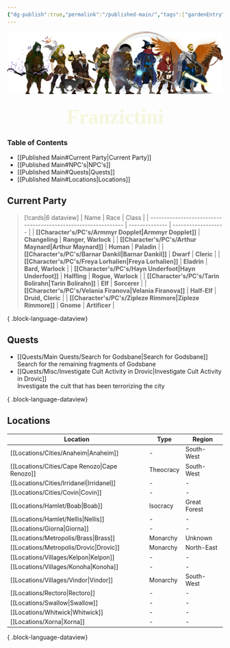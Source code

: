 ```yaml
---
{"dg-publish":true,"permalink":"/published-main/","tags":["gardenEntry"],"noteIcon":""}
---
```



![Bad Company.png](/img/user/Attachments/Bad%20Company.png)
<font size="10px" style="font-family: Segoe Print" color=beige><center>**Franzictini**</center></font>
### Table of Contents

- [[Published Main#Current Party\|Current Party]]
- [[Published Main#NPC's\|NPC's]]
- [[Published Main#Quests\|Quests]]
- [[Published Main#Locations\|Locations]]

## Current Party

>[!cards|6 dataview] 
| Name                                                           | Race           | Class               |
| -------------------------------------------------------------- | -------------- | ------------------- |
| **[[Character's/PC's/Armmyr Dopplet\|Armmyr Dopplet]]**     | **Changeling** | **Ranger, Warlock** |
| **[[Character's/PC's/Arthur Maynard\|Arthur Maynard]]**     | **Human**      | **Paladin**         |
| **[[Character's/PC's/Barnar Dankil\|Barnar Dankil]]**       | **Dwarf**      | **Cleric**          |
| **[[Character's/PC's/Freya Lorhalien\|Freya Lorhalien]]**   | **Eladrin**    | **Bard, Warlock**   |
| **[[Character's/PC's/Hayn Underfoot\|Hayn Underfoot]]**     | **Halfling**   | **Rogue, Warlock**  |
| **[[Character's/PC's/Tarin Bolirahn\|Tarin Bolirahn]]**     | **Elf**        | **Sorcerer**        |
| **[[Character's/PC's/Velania Firanova\|Velania Firanova]]** | **Half-Elf**   | **Druid, Cleric**   |
| **[[Character's/PC's/Zipleze Rimmore\|Zipleze Rimmore]]**   | **Gnome**      | **Artificer**       |

{ .block-language-dataview}

## Quests

- [[Quests/Main Quests/Search for Godsbane\|Search for Godsbane]]<br>Search for the remaining fragments of Godsbane
- [[Quests/Misc/Investigate Cult Activity in Drovic\|Investigate Cult Activity in Drovic]]<br>Investigate the cult that has been terrorizing the city

{ .block-language-dataview}

## Locations

| Location                                         | Type      | Region       |
| ------------------------------------------------ | --------- | ------------ |
| [[Locations/Cities/Anaheim\|Anaheim]]         | \-        | South-West   |
| [[Locations/Cities/Cape Renozo\|Cape Renozo]] | Theocracy | South-West   |
| [[Locations/Cities/Irridanel\|Irridanel]]     | \-        | \-           |
| [[Locations/Cities/Covin\|Covin]]             | \-        | \-           |
| [[Locations/Hamlet/Boab\|Boab]]               | Isocracy  | Great Forest |
| [[Locations/Hamlet/Nellis\|Nellis]]           | \-        | \-           |
| [[Locations/Giorna\|Giorna]]                  | \-        | \-           |
| [[Locations/Metropolis/Brass\|Brass]]         | Monarchy  | Unknown      |
| [[Locations/Metropolis/Drovic\|Drovic]]       | Monarchy  | North-East   |
| [[Locations/Villages/Kelpon\|Kelpon]]         | \-        | \-           |
| [[Locations/Villages/Konoha\|Konoha]]         | \-        | \-           |
| [[Locations/Villages/Vindor\|Vindor]]         | Monarchy  | South-West   |
| [[Locations/Rectoro\|Rectoro]]                | \-        | \-           |
| [[Locations/Swallow\|Swallow]]                | \-        | \-           |
| [[Locations/Whitwick\|Whitwick]]              | \-        | \-           |
| [[Locations/Xorna\|Xorna]]                    | \-        | \-           |

{ .block-language-dataview}